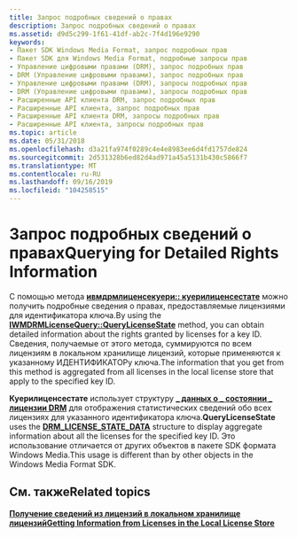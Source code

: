 ```yaml
---
title: Запрос подробных сведений о правах
description: Запрос подробных сведений о правах
ms.assetid: d9d5c299-1f61-41df-ab2c-7f4d196e9290
keywords:
- Пакет SDK Windows Media Format, запрос подробных прав
- Пакет SDK для Windows Media Format, подробные запросы прав
- Управление цифровыми правами (DRM), запрос подробных прав
- DRM (Управление цифровыми правами), запрос подробных прав
- Управление цифровыми правами (DRM), запросы подробных прав
- DRM (Управление цифровыми правами), запросы подробных прав
- Расширенные API клиента DRM, запрос подробных прав
- Расширенные API клиента, запрос подробных прав
- Расширенные API клиента DRM, запросы подробных прав
- Расширенные API клиента, запросы подробных прав
ms.topic: article
ms.date: 05/31/2018
ms.openlocfilehash: d3a21fa974f0289c4e4e8983ee6d4fd1757de824
ms.sourcegitcommit: 2d531328b6ed82d4ad971a45a5131b430c5866f7
ms.translationtype: MT
ms.contentlocale: ru-RU
ms.lasthandoff: 09/16/2019
ms.locfileid: "104258515"
---
```

# <a name="querying-for-detailed-rights-information"></a><span data-ttu-id="029ec-113">Запрос подробных сведений о правах</span><span class="sxs-lookup"><span data-stu-id="029ec-113">Querying for Detailed Rights Information</span></span>

<span data-ttu-id="029ec-114">С помощью метода [**ивмдрмлиценсекуери:: куерилиценсестате**](iwmdrmlicensequery-querylicensestate.md) можно получить подробные сведения о правах, предоставляемые лицензиями для идентификатора ключа.</span><span class="sxs-lookup"><span data-stu-id="029ec-114">By using the [**IWMDRMLicenseQuery::QueryLicenseState**](iwmdrmlicensequery-querylicensestate.md) method, you can obtain detailed information about the rights granted by licenses for a key ID.</span></span> <span data-ttu-id="029ec-115">Сведения, получаемые от этого метода, суммируются по всем лицензиям в локальном хранилище лицензий, которые применяются к указанному ИДЕНТИФИКАТОРу ключа.</span><span class="sxs-lookup"><span data-stu-id="029ec-115">The information that you get from this method is aggregated from all licenses in the local license store that apply to the specified key ID.</span></span>

<span data-ttu-id="029ec-116">**Куерилиценсестате** использует структуру [**\_ данных о \_ состоянии \_ лицензии DRM**](drmdrm-license-state-data.md) для отображения статистических сведений обо всех лицензиях для указанного идентификатора ключа.</span><span class="sxs-lookup"><span data-stu-id="029ec-116">**QueryLicenseState** uses the [**DRM\_LICENSE\_STATE\_DATA**](drmdrm-license-state-data.md) structure to display aggregate information about all the licenses for the specified key ID.</span></span> <span data-ttu-id="029ec-117">Это использование отличается от других объектов в пакете SDK формата Windows Media.</span><span class="sxs-lookup"><span data-stu-id="029ec-117">This usage is different than by other objects in the Windows Media Format SDK.</span></span>

## <a name="related-topics"></a><span data-ttu-id="029ec-118">См. также</span><span class="sxs-lookup"><span data-stu-id="029ec-118">Related topics</span></span>

<dl> <dt>

[<span data-ttu-id="029ec-119">**Получение сведений из лицензий в локальном хранилище лицензий**</span><span class="sxs-lookup"><span data-stu-id="029ec-119">**Getting Information from Licenses in the Local License Store**</span></span>](getting-information-from-licenses-in-the-local-license-store.md)
</dt> </dl>

 

 




